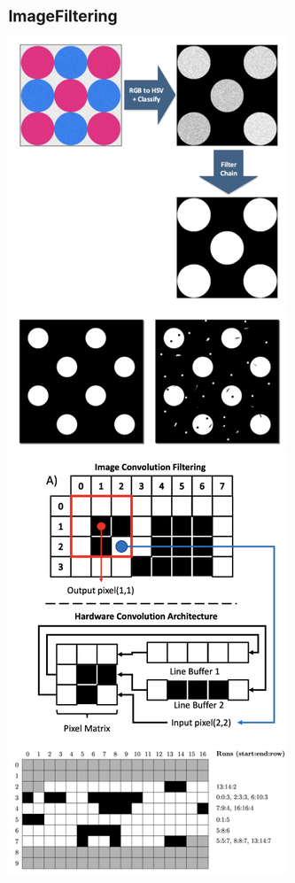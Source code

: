 # ImageFiltering

![plot](./Graphics/ImageFiltering.png)
![plot](./Graphics/FilterMajor.png)
![plot](./Graphics/LineBuffer.png)
![plot](./Graphics/RunLengthEncoder.png)
